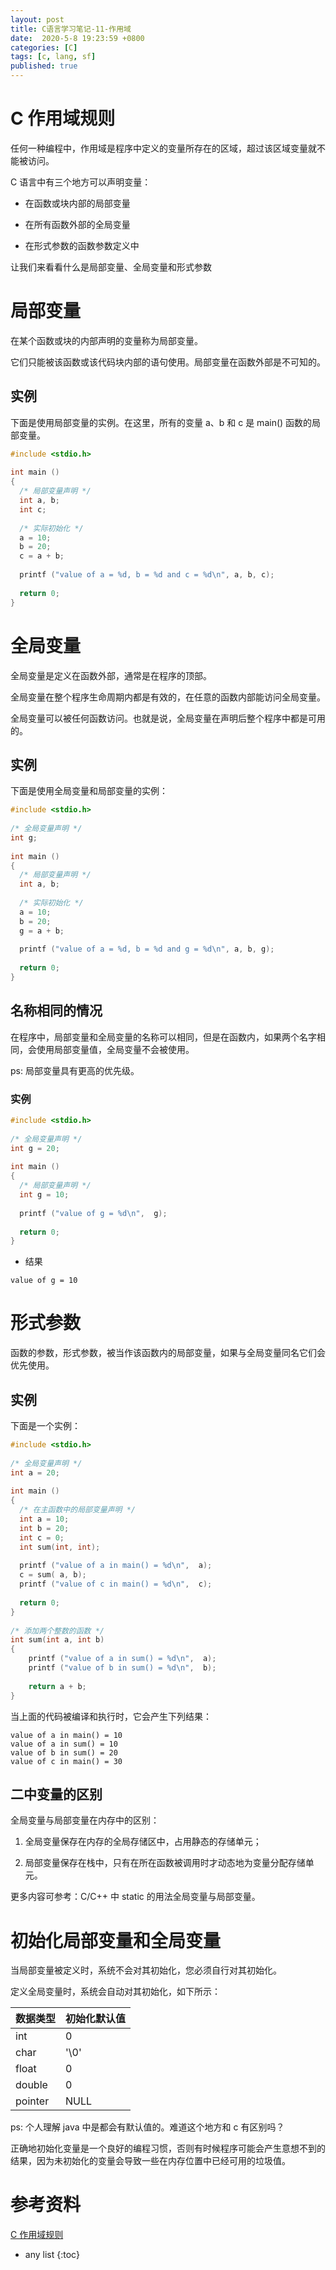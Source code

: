 ```yaml
---
layout: post
title: C语言学习笔记-11-作用域
date:  2020-5-8 19:23:59 +0800
categories: [C]
tags: [c, lang, sf]
published: true
---
```


# C 作用域规则

任何一种编程中，作用域是程序中定义的变量所存在的区域，超过该区域变量就不能被访问。

C 语言中有三个地方可以声明变量：

- 在函数或块内部的局部变量

- 在所有函数外部的全局变量

- 在形式参数的函数参数定义中

让我们来看看什么是局部变量、全局变量和形式参数

# 局部变量

在某个函数或块的内部声明的变量称为局部变量。

它们只能被该函数或该代码块内部的语句使用。局部变量在函数外部是不可知的。


## 实例

下面是使用局部变量的实例。在这里，所有的变量 a、b 和 c 是 main() 函数的局部变量。

```c
#include <stdio.h>
 
int main ()
{
  /* 局部变量声明 */
  int a, b;
  int c;
 
  /* 实际初始化 */
  a = 10;
  b = 20;
  c = a + b;
 
  printf ("value of a = %d, b = %d and c = %d\n", a, b, c);
 
  return 0;
}
```

# 全局变量

全局变量是定义在函数外部，通常是在程序的顶部。

全局变量在整个程序生命周期内都是有效的，在任意的函数内部能访问全局变量。

全局变量可以被任何函数访问。也就是说，全局变量在声明后整个程序中都是可用的。

## 实例

下面是使用全局变量和局部变量的实例：

```c
#include <stdio.h>
 
/* 全局变量声明 */
int g;
 
int main ()
{
  /* 局部变量声明 */
  int a, b;
 
  /* 实际初始化 */
  a = 10;
  b = 20;
  g = a + b;
 
  printf ("value of a = %d, b = %d and g = %d\n", a, b, g);
 
  return 0;
}
```

## 名称相同的情况

在程序中，局部变量和全局变量的名称可以相同，但是在函数内，如果两个名字相同，会使用局部变量值，全局变量不会被使用。

ps: 局部变量具有更高的优先级。

### 实例

```c
#include <stdio.h>
 
/* 全局变量声明 */
int g = 20;
 
int main ()
{
  /* 局部变量声明 */
  int g = 10;
 
  printf ("value of g = %d\n",  g);
 
  return 0;
}
```

- 结果

```
value of g = 10
```

# 形式参数

函数的参数，形式参数，被当作该函数内的局部变量，如果与全局变量同名它们会优先使用。

## 实例

下面是一个实例：

```c
#include <stdio.h>
 
/* 全局变量声明 */
int a = 20;
 
int main ()
{
  /* 在主函数中的局部变量声明 */
  int a = 10;
  int b = 20;
  int c = 0;
  int sum(int, int);
 
  printf ("value of a in main() = %d\n",  a);
  c = sum( a, b);
  printf ("value of c in main() = %d\n",  c);
 
  return 0;
}
 
/* 添加两个整数的函数 */
int sum(int a, int b)
{
    printf ("value of a in sum() = %d\n",  a);
    printf ("value of b in sum() = %d\n",  b);
 
    return a + b;
}
```

当上面的代码被编译和执行时，它会产生下列结果：

```
value of a in main() = 10
value of a in sum() = 10
value of b in sum() = 20
value of c in main() = 30
```

## 二中变量的区别

全局变量与局部变量在内存中的区别：

1. 全局变量保存在内存的全局存储区中，占用静态的存储单元；

2. 局部变量保存在栈中，只有在所在函数被调用时才动态地为变量分配存储单元。

更多内容可参考：C/C++ 中 static 的用法全局变量与局部变量。

# 初始化局部变量和全局变量

当局部变量被定义时，系统不会对其初始化，您必须自行对其初始化。

定义全局变量时，系统会自动对其初始化，如下所示：

| 数据类型| 初始化默认值 |
|:---|:---|
| int	    | 0 |
| char	 | '\0' |
| float	 | 0 |
| double	 | 0 |
| pointer| NULL |

ps: 个人理解 java 中是都会有默认值的。难道这个地方和 c 有区别吗？

正确地初始化变量是一个良好的编程习惯，否则有时候程序可能会产生意想不到的结果，因为未初始化的变量会导致一些在内存位置中已经可用的垃圾值。

# 参考资料

[C 作用域规则](https://www.runoob.com/cprogramming/c-scope-rules.html)

* any list
{:toc}